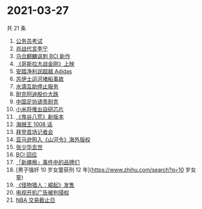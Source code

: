# 2021-03-27

共 21 条

<!-- BEGIN ZHIHUSEARCH -->
<!-- 最后更新时间 Sat Mar 27 2021 20:02:52 GMT+0800 (China Standard Time) -->
1. [公务员考试](https://www.zhihu.com/search?q=公务员)
1. [肖战代言李宁](https://www.zhihu.com/search?q=肖战)
1. [乌合麒麟讽刺 BCI 新作](https://www.zhihu.com/search?q=乌合麒麟)
1. [《哥斯拉大战金刚》上映](https://www.zhihu.com/search?q=哥斯拉大战金刚)
1. [安踏净利润超越 Adidas](https://www.zhihu.com/search?q=安踏净利润)
1. [苏伊士运河堵船事故](https://www.zhihu.com/search?q=苏伊士运河)
1. [水滴互助停止服务](https://www.zhihu.com/search?q=水滴关停)
1. [耐克阿迪股价大跌](https://www.zhihu.com/search?q=耐克阿迪)
1. [中国足协谴责耐克](https://www.zhihu.com/search?q=足协)
1. [小米将推出自研芯片](https://www.zhihu.com/search?q=小米)
1. [《鬼谷八荒》新版本](https://www.zhihu.com/search?q=鬼谷八荒)
1. [海贼王 1008 话](https://www.zhihu.com/search?q=海贼王)
1. [拜登首场记者会](https://www.zhihu.com/search?q=拜登)
1. [亚马逊购入《山河令》海外版权](https://www.zhihu.com/search?q=亚马逊)
1. [张少华去世](https://www.zhihu.com/search?q=张少华)
1. [BCI 回应](https://www.zhihu.com/search?q=bci)
1. [「新疆棉」事件中的品牌们](https://www.zhihu.com/search?q=新疆棉)
1. [男子强奸 10 岁女童获刑 12 年](https://www.zhihu.com/search?q=10 岁女童)
1. [《怪物猎人：崛起》发售](https://www.zhihu.com/search?q=怪物猎人：崛起)
1. [电视开机广告被判侵权](https://www.zhihu.com/search?q=开机广告)
1. [NBA 交易截止日](https://www.zhihu.com/search?q=NBA)
<!-- END ZHIHUSEARCH -->
